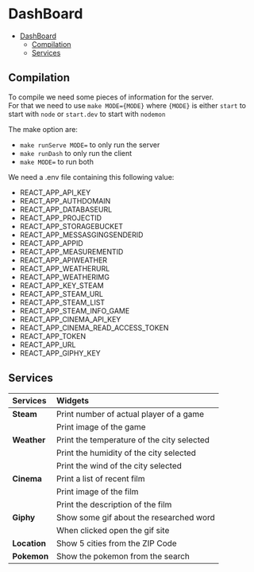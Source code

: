 # DashBoard
- [DashBoard](#dashboard)
  - [Compilation](#compilation)
  - [Services](#services)

## Compilation
To compile we need some pieces of information for the server.<br/>
For that we need to use ```make MODE={MODE}```
where ```{MODE}``` is either ```start``` to start with ```node``` or ```start.dev``` to start with ```nodemon```

The make option are:
* ```make runServe MODE=``` to only run the server
* ```make runDash``` to only run the client
* ```make MODE=``` to run both

We need a .env file containing this following value:
* REACT_APP_API_KEY
* REACT_APP_AUTHDOMAIN
* REACT_APP_DATABASEURL
* REACT_APP_PROJECTID
* REACT_APP_STORAGEBUCKET
* REACT_APP_MESSASGINGSENDERID
* REACT_APP_APPID
* REACT_APP_MEASUREMENTID
* REACT_APP_APIWEATHER
* REACT_APP_WEATHERURL
* REACT_APP_WEATHERIMG
* REACT_APP_KEY_STEAM
* REACT_APP_STEAM_URL
* REACT_APP_STEAM_LIST
* REACT_APP_STEAM_INFO_GAME
* REACT_APP_CINEMA_API_KEY
* REACT_APP_CINEMA_READ_ACCESS_TOKEN
* REACT_APP_TOKEN
* REACT_APP_URL
* REACT_APP_GIPHY_KEY


## Services
| Services | Widgets |
| :------- | :------ |
| **Steam** | Print number of actual player of a game
|       | Print image of the game|
| **Weather** | Print the temperature of the city selected |
|| Print the humidity of the city selected |
||Print the wind of the city selected|
|**Cinema**| Print a list of recent film |
||Print image of the film|
||Print the description of the film|
|**Giphy**| Show some gif about the researched word|
||When clicked open the gif site|
|**Location**| Show 5 cities from the ZIP Code|
|**Pokemon**| Show the pokemon from the search|